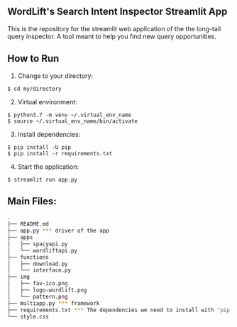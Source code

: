 ## WordLift's Search Intent Inspector Streamlit App
This is the repository for the streamlit web application of the the long-tail query inspector.
A tool meant to help you find new query opportunities.


## How to Run
1. Change to your directory:
```
$ cd my/directory
```
2. Virtual environment:
```
$ python3.7 -m venv ~/.virtual_env_name
$ source ~/.virtual_env_name/bin/activate
```
3. Install dependencies:
```
$ pip install -U pip
$ pip install -r requirements.txt
```
4. Start the application:
```
$ streamlit run app.py
```


## Main Files:
  ```sh
  .
  ├── README.md
  ├── app.py *** driver of the app
  ├── apps
  │   ├── spacyapi.py
  │   └── wordliftapi.py
  ├── functions
  │   ├── download.py
  │   └── interface.py
  ├── img
  │   ├── fav-ico.png
  │   ├── logo-wordlift.png
  │   └── pattern.png
  ├── multiapp.py *** framework
  ├── requirements.txt *** The dependencies we need to install with "pip install -r requirements.txt"
  └── style.css
  ```
